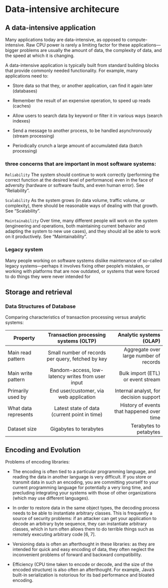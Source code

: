 # Data-intensive architecure

## A data-intensive application

Many applications today are data-intensive, as opposed to compute-intensive. Raw CPU power is rarely a limiting factor for these applications—bigger problems are usually the amount of data, the complexity of data, and the speed at which it is changing.

A data-intensive application is typically built from standard building blocks that provide commonly needed functionality. For example, many applications need to:

- Store data so that they, or another application, can find it again later (databases)

- Remember the result of an expensive operation, to speed up reads (caches)

- Allow users to search data by keyword or filter it in various ways (search indexes)

- Send a message to another process, to be handled asynchronously (stream processing)

- Periodically crunch a large amount of accumulated data (batch processing)

### three concerns that are important in most software systems:

`Reliability`
The system should continue to work correctly (performing the correct function at the desired level of performance) even in the face of adversity (hardware or software faults, and even human error). See “Reliability”.

`Scalability`
As the system grows (in data volume, traffic volume, or complexity), there should be reasonable ways of dealing with that growth. See “Scalability”.

`Maintainability`
Over time, many different people will work on the system (engineering and operations, both maintaining current behavior and adapting the system to new use cases), and they should all be able to work on it productively. See “Maintainability”.

### Legacy system

Many people working on software systems dislike maintenance of so-called legacy systems—perhaps it involves fixing other people’s mistakes, or working with platforms that are now outdated, or systems that were forced to do things they were never intended for

## Storage and retrieval

### Data Structures of Database

Comparing characteristics of transaction processing versus analytic systems:

| Property             |       Transaction processing systems (OLTP)       |                   Analytic systems (OLAP) |
| -------------------- | :-----------------------------------------------: | ----------------------------------------: |
| Main read pattern    | Small number of records per query, fetched by key |    Aggregate over large number of records |
| Main write pattern   | Random-access, low-latency writes from user input |         Bulk import (ETL) or event stream |
| Primarily used by    |      End user/customer, via web application       |    Internal analyst, for decision support |
| What data represents |   Latest state of data (current point in time)    | History of events that happened over time |
| Dataset size         |              Gigabytes to terabytes               |                    Terabytes to petabytes |

## Encoding and Evolution

Problems of encoding libraries:

- The encoding is often tied to a particular programming language, and reading the data in another language is very difficult. If you store or transmit data in such an encoding, you are committing yourself to your current programming language for potentially a very long time, and precluding integrating your systems with those of other organizations (which may use different languages).

- In order to restore data in the same object types, the decoding process needs to be able to instantiate arbitrary classes. This is frequently a source of security problems: if an attacker can get your application to decode an arbitrary byte sequence, they can instantiate arbitrary classes, which in turn often allows them to do terrible things such as remotely executing arbitrary code [6, 7].

- Versioning data is often an afterthought in these libraries: as they are intended for quick and easy encoding of data, they often neglect the inconvenient problems of forward and backward compatibility.

- Efficiency (CPU time taken to encode or decode, and the size of the encoded structure) is also often an afterthought. For example, Java’s built-in serialization is notorious for its bad performance and bloated encoding.
